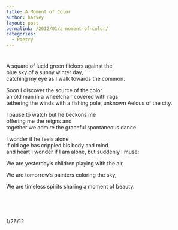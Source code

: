 ```yaml
---
title: A Moment of Color
author: harvey
layout: post
permalink: /2012/01/a-moment-of-color/
categories:
  - Poetry
---
```

# 

A square of lucid green flickers against the  
blue sky of a sunny winter day,  
catching my eye as I walk towards the common.

Soon I discover the source of the color  
an old man in a wheelchair covered with rags  
tethering the winds with a fishing pole, unknown Aelous of the city.

I pause to watch but he beckons me  
offering me the reigns and  
together we admire the graceful spontaneous dance.

I wonder if he feels alone  
if old age has crippled his body and mind  
and heart I wonder if I am alone, but suddenly I muse:

We are yesterday’s children playing with the air,

We are tomorrow’s painters coloring the sky,

We are timeless spirits sharing a moment of beauty.

 

 

1/26/12
